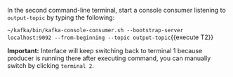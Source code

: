 In the second command-line terminal, start a console consumer listening to `output-topic` by typing the following: 

`~/kafka/bin/kafka-console-consumer.sh --bootstrap-server localhost:9092 --from-beginning --topic output-topic`{{execute T2}} 

**Important:** Interface will keep switching back to terminal 1 because producer is running there after executing command, you can manually switch by clicking `terminal 2`.
